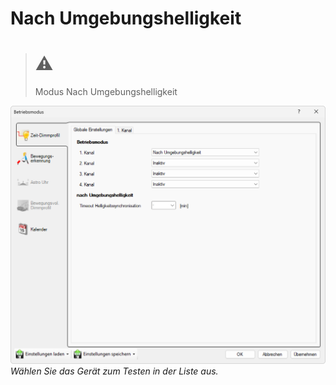 # Nach Umgebungshelligkeit

> # ⚠  
> Modus Nach Umgebungshelligkeit

![Nach Umgebungshelligkeit](nach-umgebungshelligkeit.png)  
*Wählen Sie das Gerät zum Testen in der Liste aus.*
